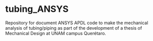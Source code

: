 # tubing_ANSYS
Repository for document ANSYS APDL code to make the mechanical analysis of tubing/piping as part of the development of a thesis of Mechanical Design at UNAM campus Querétaro.
